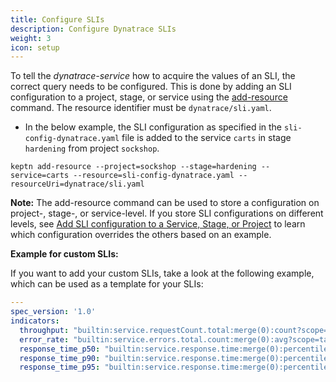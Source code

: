 ```yaml
---
title: Configure SLIs
description: Configure Dynatrace SLIs
weight: 3
icon: setup
---
```


To tell the *dynatrace-service* how to acquire the values of an SLI, the correct query needs to be configured. This is done by adding an SLI configuration to a project, stage, or service using the [add-resource](../../../reference/cli/commands/keptn_add-resource/) command. The resource identifier must be `dynatrace/sli.yaml`.

* In the below example, the SLI configuration as specified in the `sli-config-dynatrace.yaml` file is added to the service `carts` in stage `hardening` from project `sockshop`. 

```console
keptn add-resource --project=sockshop --stage=hardening --service=carts --resource=sli-config-dynatrace.yaml --resourceUri=dynatrace/sli.yaml
```

**Note:** The add-resource command can be used to store a configuration on project-, stage-, or service-level. If you store SLI configurations on different levels, see [Add SLI configuration to a Service, Stage, or Project](../../../quality_gates/sli/#add-sli-configuration-to-a-service-stage-or-project) to learn which configuration overrides the others based on an example.

**Example for custom SLIs:**

If you want to add your custom SLIs, take a look at the following example, which can be used as a template for your SLIs:

```yaml
---
spec_version: '1.0'
indicators:
  throughput: "builtin:service.requestCount.total:merge(0):count?scope=tag(keptn_project:$PROJECT),tag(keptn_stage:$STAGE),tag(keptn_service:$SERVICE),tag(keptn_deployment:$DEPLOYMENT)"
  error_rate: "builtin:service.errors.total.count:merge(0):avg?scope=tag(keptn_project:$PROJECT),tag(keptn_stage:$STAGE),tag(keptn_service:$SERVICE),tag(keptn_deployment:$DEPLOYMENT)"
  response_time_p50: "builtin:service.response.time:merge(0):percentile(50)?scope=tag(keptn_project:$PROJECT),tag(keptn_stage:$STAGE),tag(keptn_service:$SERVICE),tag(keptn_deployment:$DEPLOYMENT)"
  response_time_p90: "builtin:service.response.time:merge(0):percentile(90)?scope=tag(keptn_project:$PROJECT),tag(keptn_stage:$STAGE),tag(keptn_service:$SERVICE),tag(keptn_deployment:$DEPLOYMENT)"
  response_time_p95: "builtin:service.response.time:merge(0):percentile(95)?scope=tag(keptn_project:$PROJECT),tag(keptn_stage:$STAGE),tag(keptn_service:$SERVICE),tag(keptn_deployment:$DEPLOYMENT)"
```
